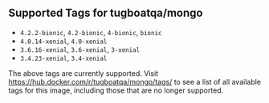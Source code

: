 ## Supported Tags for tugboatqa/mongo

* `4.2.2-bionic`, `4.2-bionic`, `4-bionic`, `bionic`
* `4.0.14-xenial`, `4.0-xenial`
* `3.6.16-xenial`, `3.6-xenial`, `3-xenial`
* `3.4.23-xenial`, `3.4-xenial`

The above tags are currently supported. Visit https://hub.docker.com/r/tugboatqa/mongo/tags/ to see a list of all available tags for this image, including those that are no longer supported.
